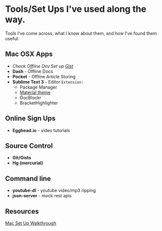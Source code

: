 # Tools/Set Ups I've used along the way.
Tools I've come across, what I know about them, and how I've found them useful.


## Mac OSX Apps
  - _Check Offline Dev Set up [Gist](https://gist.github.com/alexortiz201/c846fd5736721736d102)_
  - **Dash** - Offline Docs
  - **Pocket** - Offline Article Storing
  - **Sublime Text 3** - Editor
    `Extension:`
    - Package Manager
    - [Material theme](https://github.com/equinusocio/material-theme) 
    - DocBlockr
    - BracketHighlighter

## Online Sign Ups
  - **Egghead.io** - video tutorials
  

## Source Control
  - **Git/Gists**
  - **Hg (mercurial)**

## Command line
  - **youtube-dl** - youtube video/mp3 ripping
  - **json-server** - mock rest apis
  
## Resources
[Mac Set Up Walkthrough](http://sourabhbajaj.com/mac-setup/index.html)

